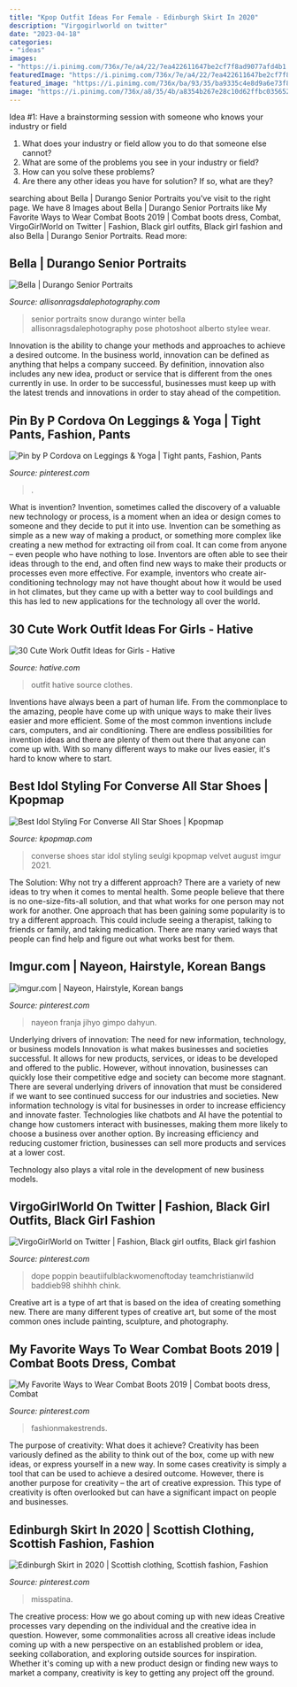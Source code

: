 ```yaml
---
title: "Kpop Outfit Ideas For Female - Edinburgh Skirt In 2020"
description: "Virgogirlworld on twitter"
date: "2023-04-18"
categories:
- "ideas"
images:
- "https://i.pinimg.com/736x/7e/a4/22/7ea422611647be2cf7f8ad9077afd4b1.jpg"
featuredImage: "https://i.pinimg.com/736x/7e/a4/22/7ea422611647be2cf7f8ad9077afd4b1.jpg"
featured_image: "https://i.pinimg.com/736x/ba/93/35/ba9335c4e8d9a6e73f800a39e1e1ec3e.jpg"
image: "https://i.pinimg.com/736x/a8/35/4b/a8354b267e28c10d62ffbc0356526334.jpg"
---
```



Idea #1: Have a brainstorming session with someone who knows your industry or field
1. What does your industry or field allow you to do that someone else cannot? 
2. What are some of the problems you see in your industry or field? 
3. How can you solve these problems? 
4. Are there any other ideas you have for solution? If so, what are they?

	

		
searching about Bella | Durango Senior Portraits you've visit to the right page. We have 8 Images about Bella | Durango Senior Portraits like My Favorite Ways to Wear Combat Boots 2019 | Combat boots dress, Combat, VirgoGirlWorld on Twitter | Fashion, Black girl outfits, Black girl fashion and also Bella | Durango Senior Portraits. Read more:
		
    
## Bella | Durango Senior Portraits

<img loading=lazy src="http://allisonragsdalephotography.com/wp-content/uploads/2013/04/allisonragsdalephotography-7126-681x1024.jpg" onerror="this.onerror=null;this.src='https://tse4.mm.bing.net/th?id=OIP.O9WDyOQTVbY3Y-uewEjGSQHaLI&amp;pid=15.1';" alt="Bella | Durango Senior Portraits">

_Source: allisonragsdalephotography.com_

>senior portraits snow durango winter bella allisonragsdalephotography pose photoshoot alberto stylee wear. 

	

Innovation is the ability to change your methods and approaches to achieve a desired outcome. In the business world, innovation can be defined as anything that helps a company succeed. By definition, innovation also includes any new idea, product or service that is different from the ones currently in use. In order to be successful, businesses must keep up with the latest trends and innovations in order to stay ahead of the competition.

    
## Pin By P Cordova On Leggings &amp; Yoga | Tight Pants, Fashion, Pants

<img loading=lazy src="https://i.pinimg.com/736x/a8/35/4b/a8354b267e28c10d62ffbc0356526334.jpg" onerror="this.onerror=null;this.src='https://tse3.mm.bing.net/th?id=OIP.Jzk7kHxzoWC9TKv7O12eIQHaPL&amp;pid=15.1';" alt="Pin by P Cordova on Leggings &amp; Yoga | Tight pants, Fashion, Pants">

_Source: pinterest.com_

>. 

	

What is invention?
Invention, sometimes called the discovery of a valuable new technology or process, is a moment when an idea or design comes to someone and they decide to put it into use. Invention can be something as simple as a new way of making a product, or something more complex like creating a new method for extracting oil from coal. It can come from anyone – even people who have nothing to lose. Inventors are often able to see their ideas through to the end, and often find new ways to make their products or processes even more effective. For example, inventors who create air-conditioning technology may not have thought about how it would be used in hot climates, but they came up with a better way to cool buildings and this has led to new applications for the technology all over the world.

    
## 30 Cute Work Outfit Ideas For Girls - Hative

<img loading=lazy src="https://hative.com/wp-content/uploads/2015/02/work-outfit-ideas/10-cute-work-outfit-ideas-for-girls.jpg" onerror="this.onerror=null;this.src='https://tse4.mm.bing.net/th?id=OIP.oByHD5ynFzXqeQZh9kw8LQHaQX&amp;pid=15.1';" alt="30 Cute Work Outfit Ideas for Girls - Hative">

_Source: hative.com_

>outfit hative source clothes. 

	

Inventions have always been a part of human life. From the commonplace to the amazing, people have come up with unique ways to make their lives easier and more efficient. Some of the most common inventions include cars, computers, and air conditioning. There are endless possibilities for invention ideas and there are plenty of them out there that anyone can come up with. With so many different ways to make our lives easier, it's hard to know where to start.

    
## Best Idol Styling For Converse All Star Shoes | Kpopmap

<img loading=lazy src="https://image.kpopmap.com/2020/08/cb88e32b60e2187c576b0587d8335572.png" onerror="this.onerror=null;this.src='https://tse2.mm.bing.net/th?id=OIP.CZBIscCR43R-v6gINRmt2wHaJQ&amp;pid=15.1';" alt="Best Idol Styling For Converse All Star Shoes | Kpopmap">

_Source: kpopmap.com_

>converse shoes star idol styling seulgi kpopmap velvet august imgur 2021. 

	

The Solution: Why not try a different approach?
There are a variety of new ideas to try when it comes to mental health. Some people believe that there is no one-size-fits-all solution, and that what works for one person may not work for another. One approach that has been gaining some popularity is to try a different approach. This could include seeing a therapist, talking to friends or family, and taking medication. There are many varied ways that people can find help and figure out what works best for them.

    
## Imgur.com | Nayeon, Hairstyle, Korean Bangs

<img loading=lazy src="https://i.pinimg.com/736x/7e/a4/22/7ea422611647be2cf7f8ad9077afd4b1.jpg" onerror="this.onerror=null;this.src='https://tse4.mm.bing.net/th?id=OIP.oVV26ATc8gtHPJvOTv6IdAHaLG&amp;pid=15.1';" alt="imgur.com | Nayeon, Hairstyle, Korean bangs">

_Source: pinterest.com_

>nayeon franja jihyo gimpo dahyun. 

	

Underlying drivers of innovation: The need for new information, technology, or business models
Innovation is what makes businesses and societies successful. It allows for new products, services, or ideas to be developed and offered to the public. However, without innovation, businesses can quickly lose their competitive edge and society can become more stagnant. There are several underlying drivers of innovation that must be considered if we want to see continued success for our industries and societies.
New information technology is vital for businesses in order to increase efficiency and innovate faster. Technologies like chatbots and AI have the potential to change how customers interact with businesses, making them more likely to choose a business over another option. By increasing efficiency and reducing customer friction, businesses can sell more products and services at a lower cost.

Technology also plays a vital role in the development of new business models.

    
## VirgoGirlWorld On Twitter | Fashion, Black Girl Outfits, Black Girl Fashion

<img loading=lazy src="https://i.pinimg.com/736x/72/b2/08/72b2086a647bd4125b41a6026eba7719.jpg" onerror="this.onerror=null;this.src='https://tse4.mm.bing.net/th?id=OIP.YFoMTHKX_VP_yHT5xCuJJgHaJ3&amp;pid=15.1';" alt="VirgoGirlWorld on Twitter | Fashion, Black girl outfits, Black girl fashion">

_Source: pinterest.com_

>dope poppin beautiifulblackwomenoftoday teamchristianwild baddieb98 shihhh chink. 

	

Creative art is a type of art that is based on the idea of creating something new. There are many different types of creative art, but some of the most common ones include painting, sculpture, and photography.

    
## My Favorite Ways To Wear Combat Boots 2019 | Combat Boots Dress, Combat

<img loading=lazy src="https://i.pinimg.com/736x/25/60/9a/25609a06357726bbeb2e4cc2c04ef2e8.jpg" onerror="this.onerror=null;this.src='https://tse4.mm.bing.net/th?id=OIP.CfGsJFd4vk-8sLJQvAcm3gHaLH&amp;pid=15.1';" alt="My Favorite Ways to Wear Combat Boots 2019 | Combat boots dress, Combat">

_Source: pinterest.com_

>fashionmakestrends. 

	

The purpose of creativity: What does it achieve?
Creativity has been variously defined as the ability to think out of the box, come up with new ideas, or express yourself in a new way. In some cases creativity is simply a tool that can be used to achieve a desired outcome. However, there is another purpose for creativity – the art of creative expression. This type of creativity is often overlooked but can have a significant impact on people and businesses.

    
## Edinburgh Skirt In 2020 | Scottish Clothing, Scottish Fashion, Fashion

<img loading=lazy src="https://i.pinimg.com/736x/ba/93/35/ba9335c4e8d9a6e73f800a39e1e1ec3e.jpg" onerror="this.onerror=null;this.src='https://tse4.mm.bing.net/th?id=OIP.0w1J67HTqXmMRoyJkTtgYQHaLH&amp;pid=15.1';" alt="Edinburgh Skirt in 2020 | Scottish clothing, Scottish fashion, Fashion">

_Source: pinterest.com_

>misspatina. 

	

The creative process: How we go about coming up with new ideas
Creative processes vary depending on the individual and the creative idea in question. However, some commonalities across all creative ideas include coming up with a new perspective on an established problem or idea, seeking collaboration, and exploring outside sources for inspiration. Whether it's coming up with a new product design or finding new ways to market a company, creativity is key to getting any project off the ground.

